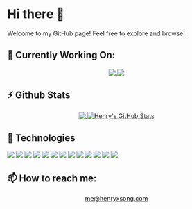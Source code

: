 # Hi there 🤙

Welcome to my GitHub page!
Feel free to explore and browse!

## 🔭 Currently Working On:
<p align="center">
	<a href="https://github.com/henryxsong/henryxsong-v1">
		<img align="center" src="https://github-readme-stats.vercel.app/api/pin/?username=henryxsong&repo=henryxsong-v1&theme=radical" />
	</a>
	<a href="https://github.com/henryxsong/jarvis">
		<img align="center" src="https://github-readme-stats.vercel.app/api/pin/?username=henryxsong&repo=jarvis&theme=radical&lineheight=2" />
	</a>
</p>

## ⚡ Github Stats
<p align="center">
	<a href="https://github.com/henryxsong/henryxsong">
		<img align="center" src="https://github-readme-stats.vercel.app/api/top-langs/?username=henryxsong&hide=tex&theme=radical&langs_count=3" />
	</a>
	<a href="https://github.com/henryxsong/henryxsong">
		<img align="center" src="https://github-readme-stats.vercel.app/api?username=henryxsong&show_icons=true&line_height=27&count_private=true&theme=radical" alt="Henry's GitHub Stats" />
	</a>
</p>


## 🧰 Technologies

  ![](https://img.shields.io/badge/OS-macos-informational?style=flat&logo=macos&logoColor=white&color=2bbc8a)
  ![](https://img.shields.io/badge/OS-windows-informational?style=flat&logo=windows&logoColor=white&color=2bbc8a)
  ![](https://img.shields.io/badge/Editor-VSCode-informational?style=flat&logo=visual-studio-code&logoColor=white&color=2bbc8a)
  ![](https://img.shields.io/badge/Code-Python-informational?style=flat&logo=python&logoColor=white&color=2bbc8a)
  ![](https://img.shields.io/badge/Code-C++-informational?style=flat&logo=c&logoColor=white&color=2bbc8a)
  ![](https://img.shields.io/badge/Code-C%23-informational?style=flat&logo=c-sharp&logoColor=white&color=2bbc8a)
  ![](https://img.shields.io/badge/Code-Java-informational?style=flat&logo=java&logoColor=white&color=2bbc8a)
  ![](https://img.shields.io/badge/Code-MatLab-informational?style=flat&logo=matlab&logoColor=white&color=2bbc8a)
  ![](https://img.shields.io/badge/Code-HTML-informational?style=flat&logo=html5&logoColor=white&color=2bbc8a)
  ![](https://img.shields.io/badge/Code-JavaScript-informational?style=flat&logo=javascript&logoColor=white&color=2bbc8a)
  ![](https://img.shields.io/badge/Code-React-informational?style=flat&logo=react&logoColor=white&color=2bbc8a)
  ![](https://img.shields.io/badge/Code-Gatsby-informational?style=flat&logo=gatsby&logoColor=white&color=2bbc8a)
  ![](https://img.shields.io/badge/Tools-Azure-informational?style=flat&logo=microsoft-azure&logoColor=white&color=2bbc8a)


## 📫 How to reach me:
<p align="center">
	<a href="mailto:me@henryxsong.com">
		me@henryxsong.com
	</a>
</p>

<!--
**henryxsong/henryxsong** is a ✨ _special_ ✨ repository because its `README.md` (this file) appears on your GitHub profile.

Here are some ideas to get you started:

- 🔭 I’m currently working on ...
- 🌱 I’m currently learning ...
- 👯 I’m looking to collaborate on ...
- 🤔 I’m looking for help with ...
- 💬 Ask me about ...
- 📫 How to reach me: ...
- 😄 Pronouns: ...
- ⚡ Fun fact: ...
-->
